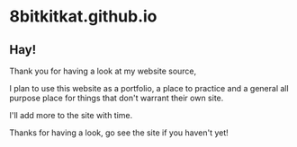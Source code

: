 # 8bitkitkat.github.io

## Hay!

Thank you for having a look at my website source,

I plan to use this website as a portfolio, a place to practice and a general all purpose place for things that don't warrant their own site.

I'll add more to the site with time.

Thanks for having a look, go see the site if you haven't yet!

